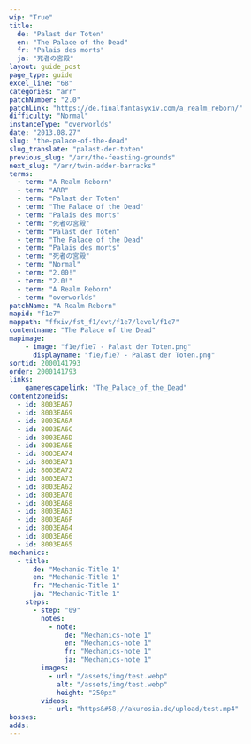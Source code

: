 ```yaml
---
wip: "True"
title:
  de: "Palast der Toten"
  en: "The Palace of the Dead"
  fr: "Palais des morts"
  ja: "死者の宮殿"
layout: guide_post
page_type: guide
excel_line: "68"
categories: "arr"
patchNumber: "2.0"
patchLink: "https://de.finalfantasyxiv.com/a_realm_reborn/"
difficulty: "Normal"
instanceType: "overworlds"
date: "2013.08.27"
slug: "the-palace-of-the-dead"
slug_translate: "palast-der-toten"
previous_slug: "/arr/the-feasting-grounds"
next_slug: "/arr/twin-adder-barracks"
terms:
  - term: "A Realm Reborn"
  - term: "ARR"
  - term: "Palast der Toten"
  - term: "The Palace of the Dead"
  - term: "Palais des morts"
  - term: "死者の宮殿"
  - term: "Palast der Toten"
  - term: "The Palace of the Dead"
  - term: "Palais des morts"
  - term: "死者の宮殿"
  - term: "Normal"
  - term: "2.00!"
  - term: "2.0!"
  - term: "A Realm Reborn"
  - term: "overworlds"
patchName: "A Realm Reborn"
mapid: "f1e7"
mappath: "ffxiv/fst_f1/evt/f1e7/level/f1e7"
contentname: "The Palace of the Dead"
mapimage:
    - image: "f1e/f1e7 - Palast der Toten.png"
      displayname: "f1e/f1e7 - Palast der Toten.png"
sortid: 2000141793
order: 2000141793
links:
    gamerescapelink: "The_Palace_of_the_Dead"
contentzoneids:
  - id: 8003EA67
  - id: 8003EA69
  - id: 8003EA6A
  - id: 8003EA6C
  - id: 8003EA6D
  - id: 8003EA6E
  - id: 8003EA74
  - id: 8003EA71
  - id: 8003EA72
  - id: 8003EA73
  - id: 8003EA62
  - id: 8003EA70
  - id: 8003EA68
  - id: 8003EA63
  - id: 8003EA6F
  - id: 8003EA64
  - id: 8003EA66
  - id: 8003EA65
mechanics:
  - title:
      de: "Mechanic-Title 1"
      en: "Mechanic-Title 1"
      fr: "Mechanic-Title 1"
      ja: "Mechanic-Title 1"
    steps:
      - step: "09"
        notes:
          - note:
              de: "Mechanics-note 1"
              en: "Mechanics-note 1"
              fr: "Mechanics-note 1"
              ja: "Mechanics-note 1"
        images:
          - url: "/assets/img/test.webp"
            alt: "/assets/img/test.webp"
            height: "250px"
        videos:
          - url: "https&#58;//akurosia.de/upload/test.mp4"
bosses:
adds:
---
```


